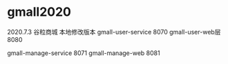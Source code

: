 # gmall2020
2020.7.3   谷粒商城
本地修改版本
gmall-user-service 8070
gmall-user-web层   8080

gmall-manage-service  8071
gmall-manage-web      8081
